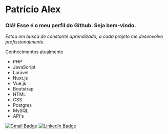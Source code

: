 # Patrício Alex
### Olá! Esse é o meu perfil do Github. Seja bem-vindo.

 *Estou em busca de constante aprendizado, a cada projeto me desenvolvo profissionalmente.*

  
Conhecimentos atualmente
* PHP 
* JavaScript 
* Laravel 
* Nuxt.js
* Vue.js
* Bootstrap 
* HTML 
* CSS 
* Postgres 
* MySQL 
* API's 

[![Gmail Badge](https://img.shields.io/badge/-Gmail-c14438?style=flat-square&logo=Gmail&logoColor=white&link=mailto:patricioalex96@gmail.com)](mailto:patricioalex96@gmail.com)
[![Linkedin Badge](https://img.shields.io/badge/-LinkedIn-blue?style=flat-square&logo=Linkedin&logoColor=white&link=https://www.linkedin.com/in/patr%C3%ADcio-alex-219279118/)](https://www.linkedin.com/in/patr%C3%ADcio-alex-219279118/)
 



